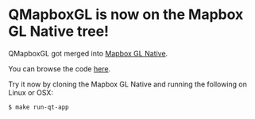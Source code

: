 # QMapboxGL is now on the Mapbox GL Native tree!

QMapboxGL got merged into [Mapbox GL Native](https://github.com/mapbox/mapbox-gl-native).

You can browse the code [here](https://github.com/mapbox/mapbox-gl-native/blob/master/platform/qt).

Try it now by cloning the Mapbox GL Native and running the following on Linux or OSX:

```
$ make run-qt-app
```
